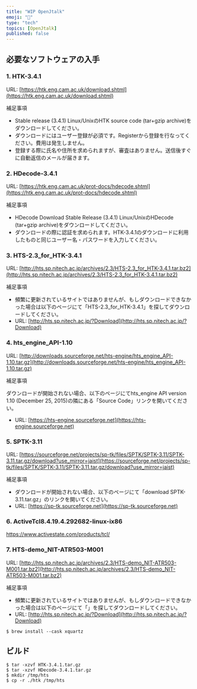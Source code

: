 ```yaml
---
title: "WIP OpenJtalk"
emoji: "🦁"
type: "tech"
topics: [OpenJtalk]
published: false
---
```

## 必要なソフトウェアの入手

### 1. HTK-3.4.1

URL: [https://htk.eng.cam.ac.uk/download.shtml](https://htk.eng.cam.ac.uk/download.shtml)

補足事項

- Stable release (3.4.1) Linux/UnixのHTK source code (tar+gzip archive)をダウンロードしてください。
- ダウンロードにはユーザー登録が必須です。Registerから登録を行なってください。費用は発生しません。
- 登録する際に氏名や住所を求められますが、審査はありません。送信後すぐに自動返信のメールが届きます。

### 2. HDecode-3.4.1

URL: [https://htk.eng.cam.ac.uk/prot-docs/hdecode.shtml](https://htk.eng.cam.ac.uk/prot-docs/hdecode.shtml)

補足事項

- HDecode Download Stable Release (3.4.1) Linux/UnixのHDecode (tar+gzip archive)をダウンロードしてください。
- ダウンロードの際に認証を求められます。HTK-3.4.1のダウンロードに利用したものと同じユーザー名・パスワードを入力してください。

### 3. HTS-2.3_for_HTK-3.4.1

URL: [http://hts.sp.nitech.ac.jp/archives/2.3/HTS-2.3_for_HTK-3.4.1.tar.bz2](http://hts.sp.nitech.ac.jp/archives/2.3/HTS-2.3_for_HTK-3.4.1.tar.bz2)

補足事項

- 頻繁に更新されているサイトではありませんが、もしダウンロードできなかった場合は以下のページにて「HTS-2.3_for_HTK-3.4.1」を探してダウンロードしてください。
- URL: [http://hts.sp.nitech.ac.jp/?Download](http://hts.sp.nitech.ac.jp/?Download)

### 4. hts_engine_API-1.10

URL: [http://downloads.sourceforge.net/hts-engine/hts_engine_API-1.10.tar.gz](http://downloads.sourceforge.net/hts-engine/hts_engine_API-1.10.tar.gz)

補足事項

ダウンロードが開始されない場合、以下のページにてhts_engine API version 1.10 (December 25, 2015)の隣にある「Source Code」リンクを開いてください。
- URL: [https://hts-engine.sourceforge.net](https://hts-engine.sourceforge.net)

### 5. SPTK-3.11

URL: [https://sourceforge.net/projects/sp-tk/files/SPTK/SPTK-3.11/SPTK-3.11.tar.gz/download?use_mirror=jaist](https://sourceforge.net/projects/sp-tk/files/SPTK/SPTK-3.11/SPTK-3.11.tar.gz/download?use_mirror=jaist)

補足事項

- ダウンロードが開始されない場合、以下のページにて「download SPTK-3.11.tar.gz」のリンクを開いてください。
- URL: [https://sp-tk.sourceforge.net](https://sp-tk.sourceforge.net)

### 6. ActiveTcl8.4.19.4.292682-linux-ix86

https://www.activestate.com/products/tcl/

### 7. HTS-demo_NIT-ATR503-M001

URL: [http://hts.sp.nitech.ac.jp/archives/2.3/HTS-demo_NIT-ATR503-M001.tar.bz2](http://hts.sp.nitech.ac.jp/archives/2.3/HTS-demo_NIT-ATR503-M001.tar.bz2)

補足事項

- 頻繁に更新されているサイトではありませんが、もしダウンロードできなかった場合は以下のページにて「」を探してダウンロードしてください。
- URL: [http://hts.sp.nitech.ac.jp/?Download](http://hts.sp.nitech.ac.jp/?Download)

```console
$ brew install --cask xquartz 
```
## ビルド

```console
$ tar -xzvf HTK-3.4.1.tar.gz
$ tar -xzvf HDecode-3.4.1.tar.gz
$ mkdir /tmp/hts
$ cp -r ./htk /tmp/hts
```
